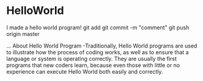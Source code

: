 # HelloWorld
I made a hello world program!
git add
git commit -m "comment"
git push origin master

...
About Hello World Program
  -Traditionally, Hello World programs are used to illustrate how the process of coding works, as well as to ensure that a language or system is operating correctly. They are usually the first programs that new coders learn, because even those with little or no experience can execute Hello World both easily and correctly.
